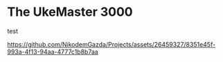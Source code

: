 # The UkeMaster 3000
test


https://github.com/NikodemGazda/Projects/assets/26459327/8351e45f-993a-4f13-94aa-4777c1b8b7aa
